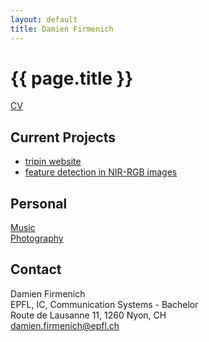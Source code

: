 ```yaml
---
layout: default
title: Damien Firmenich
---
```

	
# {{ page.title }}

[CV](/resume.html)

## Current Projects
- [tripin website](http://github.com/damienfir/Tripin-website)
- [feature detection in NIR-RGB images](http://github.com/damienfir/nir-rgb-registration)


## Personal
[Music](http://www.digthis.ch)  
[Photography](http://www.flickr.com/photos/damienfir)

## Contact
Damien Firmenich  
EPFL, IC, Communication Systems - Bachelor  
Route de Lausanne 11, 1260 Nyon, CH  
<damien.firmenich@epfl.ch>